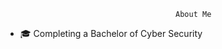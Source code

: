                                           About Me 

- 🎓 Completing a Bachelor of Cyber Security 

<!---
daniel-dk-shin/daniel-dk-shin is a ✨ special ✨ repository because its `README.md` (this file) appears on your GitHub profile.
You can click the Preview link to take a look at your changes.
--->

